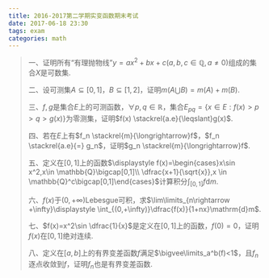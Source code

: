 ```yaml
---
title: 2016-2017第二学期实变函数期末考试
date: 2017-06-18 23:30
tags: exam
categories: math
---
```


> 一、证明所有“有理抛物线”$y=ax^2+bx+c$($a,b,c \in \mathbb{Q}, a\neq 0$)组成的集合$X$是可数集.
>
> 二、设可测集$A\subseteq [0,1]$，$B \subseteq [1,2]$，证明$m(A\bigcup B) = m(A) + m(B)$.
>
> 三、$f,g$是集合$E$上的可测函数，$\forall p,q\in \mathbb{R}$，集合$E_{pq} = \{x\in E:f(x)>p>q>g(x)\}$为零测集，证明$f(x) \stackrel{a.e}{\leqslant}g(x)$.
>
> 四、若在$E$上有$f_n \stackrel{m}{\longrightarrow}f$，$f_n \stackrel{a.e}{=} g_n$，证明$g_n \stackrel{m}{\longrightarrow}f$.
>
> 五、定义在$[0,1]$上的函数$\displaystyle f(x)=\begin{cases}x\sin x^2,x\in \mathbb{Q}\bigcap[0,1]\\ \dfrac{x+1}{\sqrt{x}},x \in \mathbb{Q}^c\bigcap[0,1]\end{cases}$计算积分$\displaystyle \int_{[0,1]}f\mathrm{d}m$.
>
> 六、$f(x)$于$(0,+\infty)$Lebesgue可积，求$\lim\limits_{n\rightarrow +\infty}\displaystyle \int_{(0,+\infty)}\dfrac{f(x)}{1+nx}\mathrm{d}m$.
>
> 七、$f(x)=x^2\sin \dfrac{1}{x}$是定义在$[0,1]$上的函数，$f(0)=0$，证明$f(x)$在$[0,1]$绝对连续.
>
> 八、定义在$[a,b]$上的有界变差函数$f$满足$\bigvee\limits_a^b(f)<1$，且$f_n$逐点收敛到$f$，证明$f_n$也是有界变差函数.
